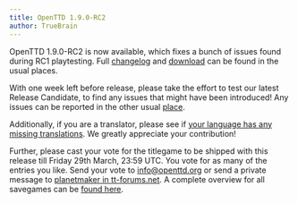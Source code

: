 ```yaml
---
title: OpenTTD 1.9.0-RC2
author: TrueBrain
---
```


OpenTTD 1.9.0-RC2 is now available, which fixes a bunch of issues found during RC1 playtesting.
Full [changelog](https://proxy.binaries.openttd.org/openttd-releases/1.9.0-RC2/changelog.txt) and [download](https://www.openttd.org/downloads/openttd-releases/testing.html) can be found in the usual places.

With one week left before release, please take the effort to test our latest Release Candidate, to find any issues that might have been introduced!
Any issues can be reported in the other usual [place](https://github.com/OpenTTD/OpenTTD/issues).

Additionally, if you are a translator, please see if [your language has any missing translations](https://translator.openttd.org/project/openttd-trunk).
We greatly appreciate your contribution!

Further, please cast your vote for the titlegame to be shipped with this release till Friday 29th March, 23:59 UTC. You vote for as many of the entries you like. Send your vote to info@openttd.org or send a private message to [planetmaker in tt-forums.net](https://tt-forums.net/viewtopic.php?f=29&t=84827). A complete overview for all savegames can be [found here](https://devs.openttd.org/~planetmaker/public_html/titlegame/round1).

